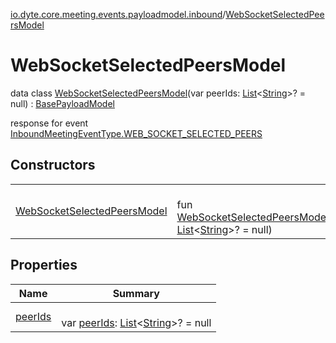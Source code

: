 [io.dyte.core.meeting.events.payloadmodel.inbound](../index.md)/[WebSocketSelectedPeersModel](index.md)

# WebSocketSelectedPeersModel


data class [WebSocketSelectedPeersModel](index.md)(var peerIds: [List](https://kotlinlang.org/api/latest/jvm/stdlib/kotlin.collections/-list/index.html)&lt;[String](https://kotlinlang.org/api/latest/jvm/stdlib/kotlin/-string/index.html)&gt;? = null) : [BasePayloadModel](../../com.dyte.mobilecorekmm.meeting.events.payloadmodel/-base-payload-model/index.md)

response for event [InboundMeetingEventType.WEB_SOCKET_SELECTED_PEERS](../../com.dyte.mobilecorekmm.meeting.events/-inbound-meeting-event-type/-w-e-b_-s-o-c-k-e-t_-s-e-l-e-c-t-e-d_-p-e-e-r-s/index.md)

## Constructors

| | |
|---|---|
| [WebSocketSelectedPeersModel](-web-socket-selected-peers-model.md) | <br/>fun [WebSocketSelectedPeersModel](-web-socket-selected-peers-model.md)(peerIds: [List](https://kotlinlang.org/api/latest/jvm/stdlib/kotlin.collections/-list/index.html)&lt;[String](https://kotlinlang.org/api/latest/jvm/stdlib/kotlin/-string/index.html)&gt;? = null) |

## Properties

| Name | Summary |
|---|---|
| [peerIds](peer-ids.md) | <br/>var [peerIds](peer-ids.md): [List](https://kotlinlang.org/api/latest/jvm/stdlib/kotlin.collections/-list/index.html)&lt;[String](https://kotlinlang.org/api/latest/jvm/stdlib/kotlin/-string/index.html)&gt;? = null |
